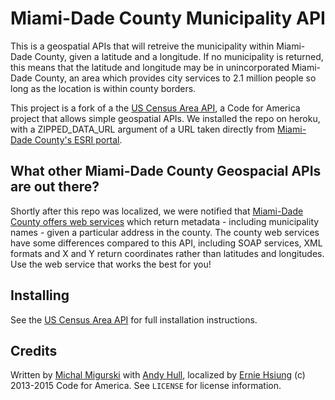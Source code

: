 Miami-Dade County Municipality API
==================================

This is a geospatial APIs that will retreive the municipality within 
Miami-Dade County, given a latitude and a longitude. If no municipality is returned, 
this means that the latitude and longitude may be in unincorporated Miami-Dade County, 
an area which provides city services to 2.1 million people so long as the location is 
within county borders.

This project is a fork of a the [US Census Area API](https://github.com/codeforamerica/US-Census-Area-API), 
a Code for America project that allows simple geospatial APIs. We installed the repo 
on heroku, with a ZIPPED_DATA_URL argument of a URL taken directly from 
[Miami-Dade County's ESRI portal](http://gis.mdc.opendata.arcgis.com/datasets/4e13f5bcf55d401b85ab85b90495ba50_0).


What other Miami-Dade County Geospacial APIs are out there?
----

Shortly after this repo was localized, we were notified that 
[Miami-Dade County offers web services](http://gisws.miamidade.gov/gisaddress/addresswebservice.asmx?op=Address) 
which return metadata - including municipality names - given a particular address in 
the county. The county web services have some differences compared to this API, including 
SOAP services, XML formats and X and Y return coordinates rather than latitudes and longitudes. 
Use the web service that works the best for you!


Installing
----

See the [US Census Area API](https://github.com/codeforamerica/US-Census-Area-API) for full installation instructions.


Credits
----

Written by [Michal Migurski](https://github.com/migurski) with
[Andy Hull](https://github.com/andyhull), localized by [Ernie Hsiung](https://github.com/ErnieAtLYD) (c) 2013-2015 Code for America.
See `LICENSE` for license information.
